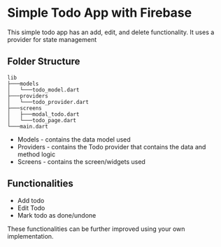 # Simple Todo App with Firebase

This simple todo app has an add, edit, and delete functionality. It uses a provider for state management

## Folder Structure
```
lib
├───models
│   └───todo_model.dart
├───providers
│   └───todo_provider.dart
├───screens
│   ├───modal_todo.dart
│   └───todo_page.dart
└───main.dart
```

* Models - contains the data model used
* Providers - contains the Todo provider that contains the data and method logic
* Screens - contains the screen/widgets used

## Functionalities
- Add todo
- Edit Todo
- Mark todo as done/undone

These functionalities can be further improved using your own implementation.